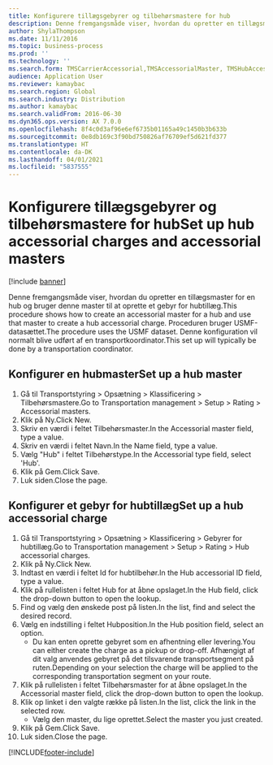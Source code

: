 ```yaml
---
title: Konfigurere tillægsgebyrer og tilbehørsmastere for hub
description: Denne fremgangsmåde viser, hvordan du opretter en tillægsmaster for en hub og bruger denne master til at oprette et gebyr for hubtillæg.
author: ShylaThompson
ms.date: 11/11/2016
ms.topic: business-process
ms.prod: ''
ms.technology: ''
ms.search.form: TMSCarrierAccessorial,TMSAccessorialMaster, TMSHubAccessorial
audience: Application User
ms.reviewer: kamaybac
ms.search.region: Global
ms.search.industry: Distribution
ms.author: kamaybac
ms.search.validFrom: 2016-06-30
ms.dyn365.ops.version: AX 7.0.0
ms.openlocfilehash: 8f4c0d3af96e6ef6735b01165a49c1450b3b633b
ms.sourcegitcommit: 0e8db169c3f90bd750826af76709ef5d621fd377
ms.translationtype: HT
ms.contentlocale: da-DK
ms.lasthandoff: 04/01/2021
ms.locfileid: "5837555"
---
```

# <a name="set-up-hub-accessorial-charges-and-accessorial-masters"></a><span data-ttu-id="da7e6-103">Konfigurere tillægsgebyrer og tilbehørsmastere for hub</span><span class="sxs-lookup"><span data-stu-id="da7e6-103">Set up hub accessorial charges and accessorial masters</span></span>

[!include [banner](../../includes/banner.md)]

<span data-ttu-id="da7e6-104">Denne fremgangsmåde viser, hvordan du opretter en tillægsmaster for en hub og bruger denne master til at oprette et gebyr for hubtillæg.</span><span class="sxs-lookup"><span data-stu-id="da7e6-104">This procedure shows how to create an accessorial master for a hub and use that master to create a hub accessorial charge.</span></span> <span data-ttu-id="da7e6-105">Proceduren bruger USMF-datasættet.</span><span class="sxs-lookup"><span data-stu-id="da7e6-105">The procedure uses the USMF dataset.</span></span> <span data-ttu-id="da7e6-106">Denne konfiguration vil normalt blive udført af en transportkoordinator.</span><span class="sxs-lookup"><span data-stu-id="da7e6-106">This set up will typically be done by a transportation coordinator.</span></span>


## <a name="set-up-a-hub-master"></a><span data-ttu-id="da7e6-107">Konfigurer en hubmaster</span><span class="sxs-lookup"><span data-stu-id="da7e6-107">Set up a hub master</span></span>
1. <span data-ttu-id="da7e6-108">Gå til Transportstyring > Opsætning > Klassificering > Tilbehørsmastere.</span><span class="sxs-lookup"><span data-stu-id="da7e6-108">Go to Transportation management > Setup > Rating > Accessorial masters.</span></span>
2. <span data-ttu-id="da7e6-109">Klik på Ny.</span><span class="sxs-lookup"><span data-stu-id="da7e6-109">Click New.</span></span>
3. <span data-ttu-id="da7e6-110">Skriv en værdi i feltet Tilbehørsmaster.</span><span class="sxs-lookup"><span data-stu-id="da7e6-110">In the Accessorial master field, type a value.</span></span>
4. <span data-ttu-id="da7e6-111">Skriv en værdi i feltet Navn.</span><span class="sxs-lookup"><span data-stu-id="da7e6-111">In the Name field, type a value.</span></span>
5. <span data-ttu-id="da7e6-112">Vælg "Hub" i feltet Tilbehørstype.</span><span class="sxs-lookup"><span data-stu-id="da7e6-112">In the Accessorial type field, select 'Hub'.</span></span>
6. <span data-ttu-id="da7e6-113">Klik på Gem.</span><span class="sxs-lookup"><span data-stu-id="da7e6-113">Click Save.</span></span>
7. <span data-ttu-id="da7e6-114">Luk siden.</span><span class="sxs-lookup"><span data-stu-id="da7e6-114">Close the page.</span></span>

## <a name="set-up-a-hub-accessorial-charge"></a><span data-ttu-id="da7e6-115">Konfigurer et gebyr for hubtillæg</span><span class="sxs-lookup"><span data-stu-id="da7e6-115">Set up a hub accessorial charge</span></span>
1. <span data-ttu-id="da7e6-116">Gå til Transportstyring > Opsætning > Klassificering > Gebyrer for hubtillæg.</span><span class="sxs-lookup"><span data-stu-id="da7e6-116">Go to Transportation management > Setup > Rating > Hub accessorial charges.</span></span>
2. <span data-ttu-id="da7e6-117">Klik på Ny.</span><span class="sxs-lookup"><span data-stu-id="da7e6-117">Click New.</span></span>
3. <span data-ttu-id="da7e6-118">Indtast en værdi i feltet Id for hubtilbehør.</span><span class="sxs-lookup"><span data-stu-id="da7e6-118">In the Hub accessorial ID field, type a value.</span></span>
4. <span data-ttu-id="da7e6-119">Klik på rullelisten i feltet Hub for at åbne opslaget.</span><span class="sxs-lookup"><span data-stu-id="da7e6-119">In the Hub field, click the drop-down button to open the lookup.</span></span>
5. <span data-ttu-id="da7e6-120">Find og vælg den ønskede post på listen.</span><span class="sxs-lookup"><span data-stu-id="da7e6-120">In the list, find and select the desired record.</span></span>
6. <span data-ttu-id="da7e6-121">Vælg en indstilling i feltet Hubposition.</span><span class="sxs-lookup"><span data-stu-id="da7e6-121">In the Hub position field, select an option.</span></span>
    * <span data-ttu-id="da7e6-122">Du kan enten oprette gebyret som en afhentning eller levering.</span><span class="sxs-lookup"><span data-stu-id="da7e6-122">You can either create the charge as a pickup or drop-off.</span></span> <span data-ttu-id="da7e6-123">Afhængigt af dit valg anvendes gebyret på det tilsvarende transportsegment på ruten.</span><span class="sxs-lookup"><span data-stu-id="da7e6-123">Depending on your selection the charge will be applied to the corresponding transportation segment on your route.</span></span>  
7. <span data-ttu-id="da7e6-124">Klik på rullelisten i feltet Tilbehørsmaster for at åbne opslaget.</span><span class="sxs-lookup"><span data-stu-id="da7e6-124">In the Accessorial master field, click the drop-down button to open the lookup.</span></span>
8. <span data-ttu-id="da7e6-125">Klik op linket i den valgte række på listen.</span><span class="sxs-lookup"><span data-stu-id="da7e6-125">In the list, click the link in the selected row.</span></span>
    * <span data-ttu-id="da7e6-126">Vælg den master, du lige oprettet.</span><span class="sxs-lookup"><span data-stu-id="da7e6-126">Select the master you just created.</span></span>  
9. <span data-ttu-id="da7e6-127">Klik på Gem.</span><span class="sxs-lookup"><span data-stu-id="da7e6-127">Click Save.</span></span>
10. <span data-ttu-id="da7e6-128">Luk siden.</span><span class="sxs-lookup"><span data-stu-id="da7e6-128">Close the page.</span></span>



[!INCLUDE[footer-include](../../../includes/footer-banner.md)]